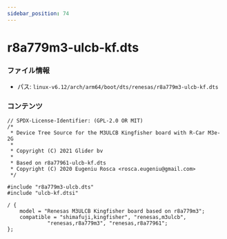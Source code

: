 ```yaml
---
sidebar_position: 74
---
```

# r8a779m3-ulcb-kf.dts

### ファイル情報

- パス: `linux-v6.12/arch/arm64/boot/dts/renesas/r8a779m3-ulcb-kf.dts`

### コンテンツ

```dts
// SPDX-License-Identifier: (GPL-2.0 OR MIT)
/*
 * Device Tree Source for the M3ULCB Kingfisher board with R-Car M3e-2G
 *
 * Copyright (C) 2021 Glider bv
 *
 * Based on r8a77961-ulcb-kf.dts
 * Copyright (C) 2020 Eugeniu Rosca <rosca.eugeniu@gmail.com>
 */

#include "r8a779m3-ulcb.dts"
#include "ulcb-kf.dtsi"

/ {
	model = "Renesas M3ULCB Kingfisher board based on r8a779m3";
	compatible = "shimafuji,kingfisher", "renesas,m3ulcb",
		     "renesas,r8a779m3", "renesas,r8a77961";
};

```
